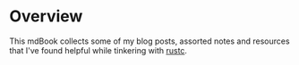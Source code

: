 # Overview

This mdBook collects some of my blog posts, assorted notes and resources that I've found helpful
while tinkering with [rustc].

[rustc]: https://github.com/rust-lang/rust
